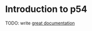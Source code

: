 # Introduction to p54

TODO: write [great documentation](http://jacobian.org/writing/what-to-write/)
